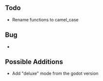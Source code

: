 ## Todo
- Rename functions to camel_case

## Bug
-

## Possible Additions
- Add "deluxe" mode from the godot version 